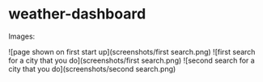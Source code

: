 # weather-dashboard


Images:

![page shown on first start up](screenshots/first search.png)
![first search for a city that you do](screenshots/first search.png)
![second search for a city that you do](screenshots/second search.png)